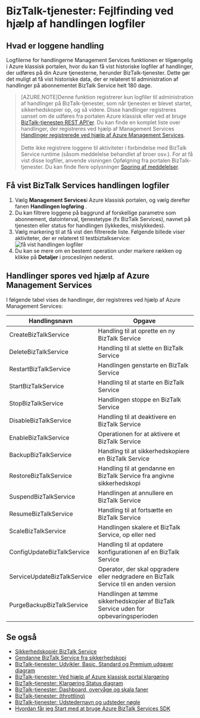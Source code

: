 <properties 
    pageTitle="Fejlfinding i forbindelse med BizTalk-tjenester ved hjælp af handlingen logfiler | Microsoft Azure" 
    description="Foretage fejlfinding af BizTalk-tjenester ved hjælp af handlingen logfiler. MABS, WABS" 
    services="biztalk-services" 
    documentationCenter="" 
    authors="MandiOhlinger" 
    manager="erikre" 
    editor=""/>

<tags 
    ms.service="biztalk-services" 
    ms.workload="integration" 
    ms.tgt_pltfrm="na" 
    ms.devlang="na" 
    ms.topic="article" 
    ms.date="08/15/2016" 
    ms.author="mandia"/>


# <a name="biztalk-services-troubleshoot-using-operation-logs"></a>BizTalk-tjenester: Fejlfinding ved hjælp af handlingen logfiler

## <a name="what-are-the-operation-logs"></a>Hvad er loggene handling
Logfilerne for handlingerne Management Services funktionen er tilgængelig i Azure klassisk portalen, hvor du kan få vist historiske logfiler af handlinger, der udføres på din Azure tjenesterne, herunder BizTalk-tjenester. Dette gør det muligt at få vist historiske data, der er relateret til administration af handlinger på abonnementet BizTalk Service helt 180 dage.

> [AZURE.NOTE]Denne funktion registrerer kun logfiler til administration af handlinger på BizTalk-tjenester, som når tjenesten er blevet startet, sikkerhedskopier op, og så videre. Disse handlinger registreres uanset om de udføres fra portalen Azure klassisk eller ved at bruge [BizTalk-tjenesten REST API'er](http://msdn.microsoft.com/library/azure/dn232347.aspx). Du kan finde en komplet liste over handlinger, der registreres ved hjælp af Management Services [Handlinger registrerede ved hjælp af Azure Management Services](#bizops).<br/><br/>
Dette ikke registrere loggene til aktiviteter i forbindelse med BizTalk Service runtime (såsom meddelelse behandlet af broer osv.). For at få vist disse logfiler, anvende visningen Opfølgning fra portalen BizTalk-tjenester. Du kan finde flere oplysninger [Sporing af meddelelser](http://msdn.microsoft.com/library/azure/hh949805.aspx).

## <a name="view-biztalk-services-operation-logs"></a>Få vist BizTalk Services handlingen logfiler
1. Vælg **Management Services**i Azure klassisk portalen, og vælg derefter fanen **Handlingen logføring** .
2. Du kan filtrere loggene på baggrund af forskellige parametre som abonnement, datointerval, tjenestetype (fx BizTalk Services), navnet på tjenesten eller status for handlingen (lykkedes, mislykkedes).
3. Vælg markering til at få vist den filtrerede liste. Følgende billede viser aktiviteter, der er relateret til testbiztalkservice:  ![få vist handlingen logfiler][ViewLogs] 
4. Du kan se mere om en bestemt operation under markere rækken og klikke på **Detaljer** i proceslinjen nederst.


## <a name="bizops"></a>Handlinger spores ved hjælp af Azure Management Services
I følgende tabel vises de handlinger, der registreres ved hjælp af Azure Management Services:

Handlingsnavn | Opgave
--- | ---
CreateBizTalkService | Handling til at oprette en ny BizTalk Service
DeleteBizTalkService | Handling til at slette en BizTalk Service
RestartBizTalkService | Handlingen genstarte en BizTalk Service
StartBizTalkService | Handling til at starte en BizTalk Service
StopBizTalkService | Handlingen stoppe en BizTalk Service
DisableBizTalkService | Handling til at deaktivere en BizTalk Service
EnableBizTalkService | Operationen for at aktivere et BizTalk Service
BackupBizTalkService | Handling til at sikkerhedskopiere en BizTalk Service
RestoreBizTalkService | Handling til at gendanne en BizTalk Service fra angivne sikkerhedskopi
SuspendBizTalkService | Handlingen at annullere en BizTalk Service
ResumeBizTalkService | Handling til at fortsætte en BizTalk Service
ScaleBizTalkService | Handlingen skalere et BizTalk Service, op eller ned
ConfigUpdateBizTalkService | Handling til at opdatere konfigurationen af en BizTalk Service
ServiceUpdateBizTalkService | Operator, der skal opgradere eller nedgradere en BizTalk Service til en anden version
PurgeBackupBizTalkService | Handlingen at tømme sikkerhedskopier af BizTalk Service uden for opbevaringsperioden


## <a name="see-also"></a>Se også
- [Sikkerhedskopiér BizTalk Service](http://go.microsoft.com/fwlink/p/?LinkID=325584)
- [Gendanne BizTalk Service fra sikkerhedskopi](http://go.microsoft.com/fwlink/p/?LinkID=325582)
- [BizTalk-tjenester: Udvikler, Basic, Standard og Premium udgaver diagram](http://go.microsoft.com/fwlink/p/?LinkID=302279)
- [BizTalk-tjenester: Ved hjælp af Azure klassisk portal klargøring](http://go.microsoft.com/fwlink/p/?LinkID=302280)
- [BizTalk-tjenester: Klargøring Status diagram](http://go.microsoft.com/fwlink/p/?LinkID=329870)
- [BizTalk-tjenester: Dashboard, overvåge og skala faner](http://go.microsoft.com/fwlink/p/?LinkID=302281)
- [BizTalk-tjenester: (throttling)](http://go.microsoft.com/fwlink/p/?LinkID=302282)
- [BizTalk-tjenester: Udstedernavn og udsteder nøgle](http://go.microsoft.com/fwlink/p/?LinkID=303941)
- [Hvordan får jeg Start med at bruge Azure BizTalk Services SDK](http://go.microsoft.com/fwlink/p/?LinkID=302335)

[ViewLogs]: ./media/biztalk-troubleshoot-using-ops-logs/Operation-Logs.png
 
